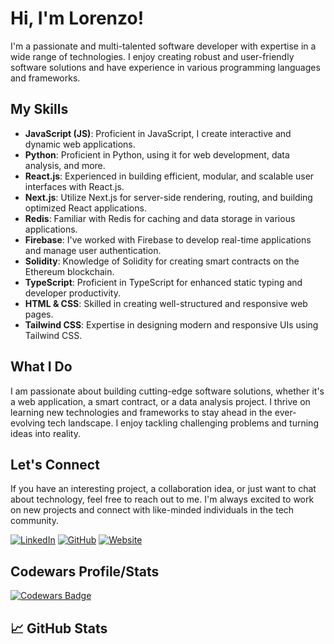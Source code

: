 
# Hi, I'm Lorenzo!

I'm a passionate and multi-talented software developer with expertise in a wide range of technologies. I enjoy creating robust and user-friendly software solutions and have experience in various programming languages and frameworks.

## My Skills

- **JavaScript (JS)**: Proficient in JavaScript, I create interactive and dynamic web applications.
- **Python**: Proficient in Python, using it for web development, data analysis, and more.
- **React.js**: Experienced in building efficient, modular, and scalable user interfaces with React.js.
- **Next.js**: Utilize Next.js for server-side rendering, routing, and building optimized React applications.
- **Redis**: Familiar with Redis for caching and data storage in various applications.
- **Firebase**: I've worked with Firebase to develop real-time applications and manage user authentication.
- **Solidity**: Knowledge of Solidity for creating smart contracts on the Ethereum blockchain.
- **TypeScript**: Proficient in TypeScript for enhanced static typing and developer productivity.
- **HTML & CSS**: Skilled in creating well-structured and responsive web pages.
- **Tailwind CSS**: Expertise in designing modern and responsive UIs using Tailwind CSS.

## What I Do

I am passionate about building cutting-edge software solutions, whether it's a web application, a smart contract, or a data analysis project. I thrive on learning new technologies and frameworks to stay ahead in the ever-evolving tech landscape. I enjoy tackling challenging problems and turning ideas into reality.

## Let's Connect

If you have an interesting project, a collaboration idea, or just want to chat about technology, feel free to reach out to me. I'm always excited to work on new projects and connect with like-minded individuals in the tech community.

[![LinkedIn](https://img.shields.io/badge/LinkedIn-Connect-blue?style=for-the-badge&logo=linkedin)](https://www.linkedin.com/in/yourname)
[![GitHub](https://img.shields.io/badge/GitHub-Follow-blue?style=for-the-badge&logo=github)](https://github.com/lorenzosyku)
[![Website](https://img.shields.io/badge/Portfolio-Visit-brightgreen?style=for-the-badge)](https://yourwebsite.com)


## Codewars Profile/Stats

[![Codewars Badge](https://www.codewars.com/users/pokip/badges/large)](https://www.codewars.com/users/pokip/)


## 📈 GitHub Stats


